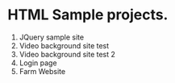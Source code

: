 # HTML Sample projects. 

1. JQuery sample site 
2. Video background site test
3. Video background site test 2
4. Login page
5. Farm Website 
